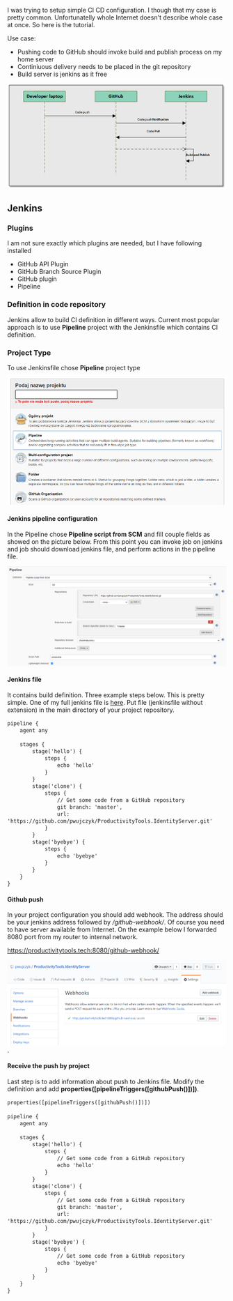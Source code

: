 I was trying to setup simple CI CD configuration. I though that my case is pretty common. Unfortunatelly whole Internet doesn't describe whole case at once. So here is the tutorial.

Use case:
- Pushing code to GitHub should invoke build and publish process on my home server
- Continiuous delivery needs to be placed in the git repository
- Build server is jenkins as it free

![UseCase](Images/Flow.png)

## Jenkins

### Plugins
I am not sure exactly which plugins are needed, but I have following installed
- GitHub API Plugin
- GitHub Branch Source Plugin
- GitHub plugin
- Pipeline

### Definition in code repository
Jenkins allow to build CI definition in different ways. Current most popular approach is to use **Pipeline** project with the Jenkinsfile which contains CI definition.

### Project Type 
To use Jenkinsfile chose **Pipeline** project type

![Pipeline script from SCM](Images/PipelineType.png)

#### Jenkins pipeline configuration

In the Pipeline chose **Pipeline script from SCM** and fill couple fields as showed on the picture below. From this point you can invoke job on jenkins and job should download jenkins file, and perform actions in the pipeline file.

![Pipeline script from SCM](Images/PipelineFromSCM.png)


#### Jenkins file
It contains build definition. Three example steps below. This is pretty simple. One of my full jenkins file is [here](https://github.com/pwujczyk/ProductivityTools.IdentityServer/blob/master/Jenkinsfile). Put file (jenkinsfile without extension) in the main directory of your project repository.

```
pipeline {
    agent any

    stages {
        stage('hello') {
            steps {
                echo 'hello'
            }
        }
        stage('clone') {
            steps {
                // Get some code from a GitHub repository
                git branch: 'master',
                url: 'https://github.com/pwujczyk/ProductivityTools.IdentityServer.git'
            }
        }
        stage('byebye') {
            steps {
                echo 'byebye'
            }
        }
    }
}

```

#### Github push

In your project configuration you should add webhook. The address should be your jenkins address followed by */github-webhook/*. Of course you need to have server available from Internet. On the example below I forwarded 8080 port from my router to internal network. 

https://productivitytools.tech:8080/github-webhook/

![Webhook](Images/webhook.png).

#### Receive the push by project

Last step is to add information about push to Jenkins file. Modify the definition and add **properties([pipelineTriggers([githubPush()])])**. 

```
properties([pipelineTriggers([githubPush()])])

pipeline {
    agent any

    stages {
        stage('hello') {
            steps {
                // Get some code from a GitHub repository
                echo 'hello'
            }
        }
        stage('clone') {
            steps {
                // Get some code from a GitHub repository
                git branch: 'master',
                url: 'https://github.com/pwujczyk/ProductivityTools.IdentityServer.git'
            }
        }
        stage('byebye') {
            steps {
                // Get some code from a GitHub repository
                echo 'byebye'
            }
        }
    }
}

```